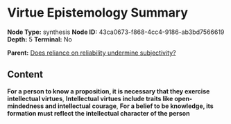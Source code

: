 # Virtue Epistemology Summary

**Node Type:** synthesis
**Node ID:** 43ca0673-f868-4cc4-9186-ab3bd7566619
**Depth:** 5
**Terminal:** No

**Parent:** [Does reliance on reliability undermine subjectivity?](does-reliance-on-reliability-undermine-subjectivity-antithesis-209e5753-f1a7-4f07-b865-92f08f2f1d3b.md)

## Content

**For a person to know a proposition, it is necessary that they exercise intellectual virtues**, **Intellectual virtues include traits like open-mindedness and intellectual courage**, **For a belief to be knowledge, its formation must reflect the intellectual character of the person**
